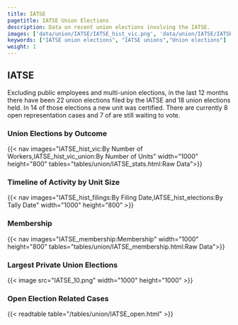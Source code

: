 ```yaml
---
title: IATSE
pagetitle: IATSE Union Elections
description: Data on recent union elections involving the IATSE.
images: ['data/union/IATSE/IATSE_hist_vic.png', 'data/union/IATSE/IATSE_hist_size.png', 'data/union/IATSE/IATSE_10.png']
keywords: ["IATSE union elections", "IATSE unions","Union elections"]
weight: 1
---
```

##  IATSE

Excluding public employees and multi-union elections, in the last 12 months there have been 22 union elections filed by the IATSE and 18 union elections held. In 14 of those elections a new unit was certified. There are currently 8 open representation cases and 7 of are still waiting to vote.

### Union Elections by Outcome
{{< nav images="IATSE_hist_vic:By Number of Workers,IATSE_hist_vic_union:By Number of Units" width="1000" height="800" tables="tables/union/IATSE_stats.html:Raw Data">}}

### Timeline of Activity by Unit Size
{{< nav images="IATSE_hist_filings:By Filing Date,IATSE_hist_elections:By Tally Date" width="1000" height="800" >}}

### Membership
{{< nav images="IATSE_membership:Membership" width="1000" height="800" tables="tables/union/IATSE_membership.html:Raw Data">}}

### Largest Private Union Elections
{{< image src="IATSE_10.png" width="1000" height="1000"  >}}

### Open Election Related Cases
{{< readtable table="/tables/union/IATSE_open.html" >}}

